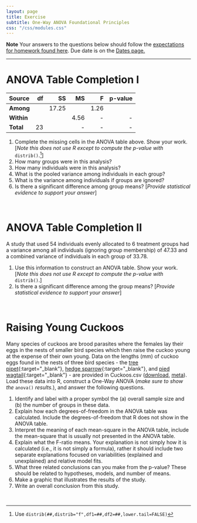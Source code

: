 ```yaml
---
layout: page
title: Exercise
subtitle: One-Way ANOVA Foundational Principles
css: "/css/modules.css"
---
```


<div class="alert alert-warning">
  <strong>Note</strong> Your answers to the questions below should follow the <a href="../resources/hwformat" target="_blank">expectations for homework found here</a>. Due date is on the <a href="../../resources/Dates-Current" target="_blank">Dates page.</a>
</div>

----

# ANOVA Table Completion I

Source     | df |   SS  |  MS  |   F  | p-value
:----------|---:|------:|-----:|-----:|--------:
**Among**  |    | 17.25 |      | 1.26 |
**Within** |    |       | 4.56 |   -  | -
**Total**  | 23 |       |  -   |   -  | -

1. Complete the missing cells in the ANOVA table above. Show your work. [*Note this does not use R except to compute the p-value with* `distrib()`.[^distrib]]
1. How many groups were in this analysis?
1. How many individuals were in this analysis?
1. What is the pooled variance among individuals in each group?
1. What is the variance among individuals if groups are ignored?
1. Is there a significant difference among group means? [*Provide statistical evidence to support your answer*]

&nbsp;

# ANOVA Table Completion II

A study that used 54 individuals evenly allocated to 6 treatment groups had a variance among all individuals (ignoring group membership) of 47.33 and a combined variance of individuals in each group of 33.78.

1. Use this information to construct an ANOVA table. Show your work. [*Note this does not use R except to compute the p-value with* `distrib()`.]
2. Is there a significant difference among the group means? [*Provide statistical evidence to support your answer*]

&nbsp;

# Raising Young Cuckoos
Many species of cuckoos are brood parasites where the females lay their eggs in the nests of smaller bird species which then raise the cuckoo young at the expense of their own young. Data on the lengths (mm) of cuckoo eggs found in the nests of three bird species - the [tree pipet](https://en.wikipedia.org/wiki/Tree_pipit){:target="_blank"}, [hedge sparrow](https://en.wikipedia.org/wiki/Dunnock){:target="_blank"}, and [pied wagtail](https://www.rspb.org.uk/birds-and-wildlife/bird-and-wildlife-guides/bird-a-z/p/piedwagtail/){:target="_blank"} - are provided in Cuckoos.csv ([download](https://raw.githubusercontent.com/droglenc/NCData/master/Cuckoos.csv), [meta](https://raw.githubusercontent.com/droglenc/NCData/master/Cuckoos_meta.txt)). Load these data into R, construct a One-Way ANOVA (*make sure to show the* `anova()` *results.*), and answer the following questions.

1. Identify and label with a proper symbol the (a) overall sample size and (b) the number of groups in these data.
1. Explain how each degrees-of-freedom in the ANOVA table was calculated. Include the degrees-of-freedom that R does not show in the ANOVA table.
1. Interpret the meaning of each mean-square in the ANOVA table, include the mean-square that is usually not presented in the ANOVA table.
1. Explain what the F-ratio means. Your explanation is not simply how it is calculated (i.e., it is not simply a formula), rather it should include two separate explanations focused on variabilities (explained and unexplained) and relative model fits.
1. What three related conclusions can you make from the p-value? These should be related to hypotheses, models, and number of means.
1. Make a graphic that illustrates the results of the study.
1. Write an overall conclusion from this study.

&nbsp;

[^distrib]: Use `distrib(##,distrib="f",df1=##,df2=##,lower.tail=FALSE)`

